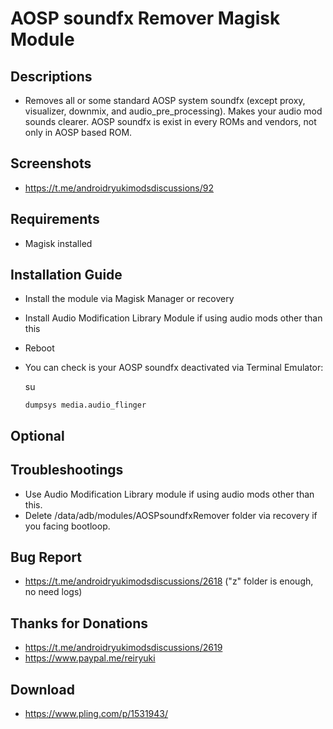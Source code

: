 # AOSP soundfx Remover Magisk Module

## Descriptions
- Removes all or some standard AOSP system soundfx (except proxy, visualizer, downmix, and audio_pre_processing). Makes your audio mod sounds clearer. AOSP soundfx is exist in every ROMs and vendors, not only in AOSP based ROM.

## Screenshots
- https://t.me/androidryukimodsdiscussions/92

## Requirements
- Magisk installed

## Installation Guide
- Install the module via Magisk Manager or recovery
- Install Audio Modification Library Module if using audio mods other than this
- Reboot
- You can check is your AOSP soundfx deactivated via Terminal Emulator:

  su

  `dumpsys media.audio_flinger`

## Optional

## Troubleshootings
- Use Audio Modification Library module if using audio mods other than this.
- Delete /data/adb/modules/AOSPsoundfxRemover folder via recovery if you facing bootloop.

## Bug Report
- https://t.me/androidryukimodsdiscussions/2618 ("z" folder is enough, no need logs)

## Thanks for Donations
- https://t.me/androidryukimodsdiscussions/2619
- https://www.paypal.me/reiryuki

## Download
- https://www.pling.com/p/1531943/
